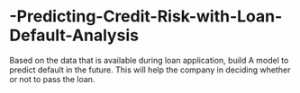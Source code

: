 # -Predicting-Credit-Risk-with-Loan-Default-Analysis
Based on the data that is available during loan application, build A model to predict default in the future. This will help the company in deciding whether or not to pass the loan.
